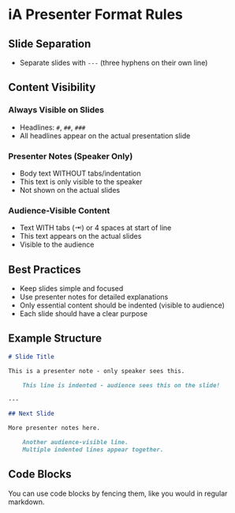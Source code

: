 # iA Presenter Format Rules

## Slide Separation

- Separate slides with `---` (three hyphens on their own line)

## Content Visibility

### Always Visible on Slides

- Headlines: `#`, `##`, `###`
- All headlines appear on the actual presentation slide

### Presenter Notes (Speaker Only)

- Body text WITHOUT tabs/indentation
- This text is only visible to the speaker
- Not shown on the actual slides

### Audience-Visible Content

- Text WITH tabs (⇥) or 4 spaces at start of line
- This text appears on the actual slides
- Visible to the audience

## Best Practices

- Keep slides simple and focused
- Use presenter notes for detailed explanations
- Only essential content should be indented (visible to audience)
- Each slide should have a clear purpose

## Example Structure

```markdown
# Slide Title

This is a presenter note - only speaker sees this.

    This line is indented - audience sees this on the slide!

---

## Next Slide

More presenter notes here.

    Another audience-visible line.
    Multiple indented lines appear together.
```

## Code Blocks

You can use code blocks by fencing them, like you would in regular markdown.
